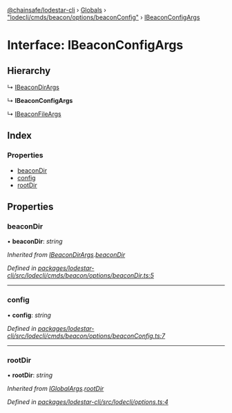 [@chainsafe/lodestar-cli](../README.md) › [Globals](../globals.md) › ["lodecli/cmds/beacon/options/beaconConfig"](../modules/_lodecli_cmds_beacon_options_beaconconfig_.md) › [IBeaconConfigArgs](_lodecli_cmds_beacon_options_beaconconfig_.ibeaconconfigargs.md)

# Interface: IBeaconConfigArgs

## Hierarchy

  ↳ [IBeaconDirArgs](_lodecli_cmds_beacon_options_beacondir_.ibeacondirargs.md)

  ↳ **IBeaconConfigArgs**

  ↳ [IBeaconFileArgs](_lodecli_cmds_beacon_options_beaconfile_.ibeaconfileargs.md)

## Index

### Properties

* [beaconDir](_lodecli_cmds_beacon_options_beaconconfig_.ibeaconconfigargs.md#beacondir)
* [config](_lodecli_cmds_beacon_options_beaconconfig_.ibeaconconfigargs.md#config)
* [rootDir](_lodecli_cmds_beacon_options_beaconconfig_.ibeaconconfigargs.md#rootdir)

## Properties

###  beaconDir

• **beaconDir**: *string*

*Inherited from [IBeaconDirArgs](_lodecli_cmds_beacon_options_beacondir_.ibeacondirargs.md).[beaconDir](_lodecli_cmds_beacon_options_beacondir_.ibeacondirargs.md#beacondir)*

*Defined in [packages/lodestar-cli/src/lodecli/cmds/beacon/options/beaconDir.ts:5](https://github.com/ChainSafe/lodestar/blob/2084b4ac7/packages/lodestar-cli/src/lodecli/cmds/beacon/options/beaconDir.ts#L5)*

___

###  config

• **config**: *string*

*Defined in [packages/lodestar-cli/src/lodecli/cmds/beacon/options/beaconConfig.ts:7](https://github.com/ChainSafe/lodestar/blob/2084b4ac7/packages/lodestar-cli/src/lodecli/cmds/beacon/options/beaconConfig.ts#L7)*

___

###  rootDir

• **rootDir**: *string*

*Inherited from [IGlobalArgs](_lodecli_options_.iglobalargs.md).[rootDir](_lodecli_options_.iglobalargs.md#rootdir)*

*Defined in [packages/lodestar-cli/src/lodecli/options.ts:4](https://github.com/ChainSafe/lodestar/blob/2084b4ac7/packages/lodestar-cli/src/lodecli/options.ts#L4)*
